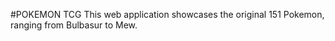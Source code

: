 #POKEMON TCG
This web application showcases the original 151 Pokemon, ranging from Bulbasur to Mew.
